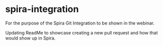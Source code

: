 # spira-integration
For the purpose of the Spira Git Integration to be shown in the webinar.

Updating ReadMe to showcase creating a new pull request and how that would show up in Spira.
